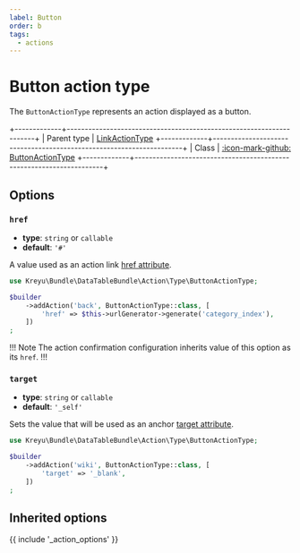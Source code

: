 ```yaml
---
label: Button
order: b
tags:
  - actions
---
```


# Button action type

The `ButtonActionType` represents an action displayed as a button.

+-------------+---------------------------------------------------------------------+
| Parent type | [LinkActionType](link.md)
+-------------+---------------------------------------------------------------------+
| Class       | [:icon-mark-github: ButtonActionType](https://github.com/Kreyu/data-table-bundle/blob/main/src/Action/Type/ButtonActionType.php)
+-------------+---------------------------------------------------------------------+

## Options

### `href`

- **type**: `string` or `callable`
- **default**: `'#'`

A value used as an action link [href attribute](https://developer.mozilla.org/en-US/docs/Web/HTML/Element/a#attr-href).

```php #
use Kreyu\Bundle\DataTableBundle\Action\Type\ButtonActionType;

$builder
    ->addAction('back', ButtonActionType::class, [
        'href' => $this->urlGenerator->generate('category_index'),
    ])
;
```

!!! Note
The action confirmation configuration inherits value of this option as its `href`.
!!!

### `target`

- **type**: `string` or `callable`
- **default**: `'_self'`

Sets the value that will be used as an anchor [target attribute](https://developer.mozilla.org/en-US/docs/Web/HTML/Element/a#attr-target).

```php #
use Kreyu\Bundle\DataTableBundle\Action\Type\ButtonActionType;

$builder
    ->addAction('wiki', ButtonActionType::class, [
        'target' => '_blank',
    ])
;
```

## Inherited options

{{ include '_action_options' }}
